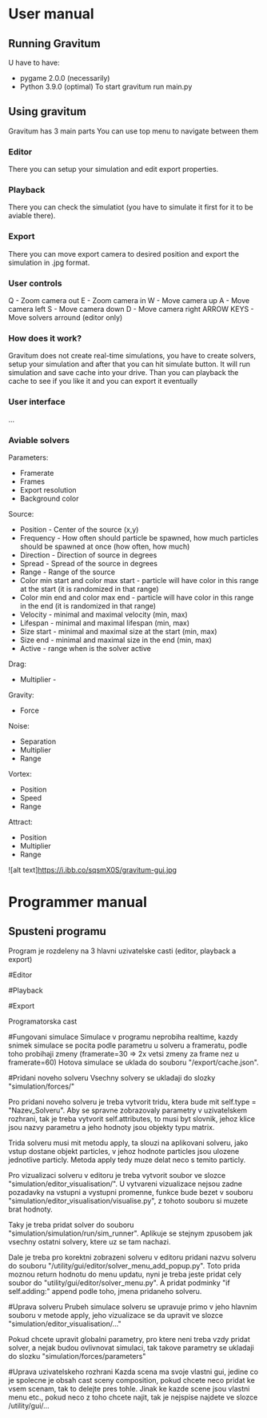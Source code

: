 # User manual
## Running Gravitum
U have to have:
- pygame 2.0.0 (necessarily)
- Python 3.9.0 (optimal)
To start gravitum run main.py

## Using gravitum
Gravitum has 3 main parts
You can use top menu to navigate between them
### Editor
There you can setup your simulation and edit export properties.

### Playback
There you can check the simulatiot (you have to simulate it first for it to be aviable there).

### Export
There you can move export camera to desired position and export the simulation in .jpg format.


### User controls
Q - Zoom camera out
E - Zoom camera in
W - Move camera up
A - Move camera left
S - Move camera down
D - Move camera right
ARROW KEYS - Move solvers arround (editor only)

### How does it work?
Gravitum does not create real-time simulations, you have to create solvers, setup your simulation and after that you can hit simulate button. It will run simulation and save cache into your drive. Than you can playback the cache to see if you like it and you can export it eventually

### User interface
...

### Aviable solvers
Parameters:
- Framerate
- Frames
- Export resolution
- Background color

Source:
- Position - Center of the source (x,y)
- Frequency - How often should particle be spawned, how much particles should be spawned at once (how often, how much)
- Direction - Direction of source in degrees
- Spread - Spread of the source in degrees
- Range - Range of the source
- Color min start and color max start - particle will have color in this range at the start (it is randomized in that range)
- Color min end and color max end - particle will have color in this range in the end (it is randomized in that range)
- Velocity - minimal and maximal velocity (min, max)
- Lifespan - minimal and maximal lifespan (min, max)
- Size start - minimal and maximal size at the start (min, max)
- Size end - minimal and maximal size in the end (min, max)
- Active - range when is the solver active

Drag:
- Multiplier - 

Gravity:
- Force

Noise:
- Separation
- Multiplier
- Range

Vortex:
- Position
- Speed
- Range

Attract:
- Position
- Multiplier
- Range

![alt text]https://i.ibb.co/sqsmX0S/gravitum-gui.jpg

# Programmer manual


## Spusteni programu

Program je rozdeleny na 3 hlavni uzivatelske casti (editor, playback a export)

#Editor

#Playback

#Export




Programatorska cast

#Fungovani simulace
Simulace v programu neprobiha realtime, kazdy snimek simulace se pocita podle parametru u solveru a frameratu, podle toho probihaji zmeny (framerate=30 => 2x vetsi zmeny za frame nez u framerate=60) Hotova simulace se uklada do souboru "/export/cache.json".

#Pridani noveho solveru
Vsechny solvery se ukladaji do slozky "simulation/forces/"

Pro pridani noveho solveru je treba vytvorit tridu, ktera bude mit self.type = "Nazev_Solveru". Aby se spravne zobrazovaly parametry v uzivatelskem rozhrani, tak je treba vytvorit self.attributes, to musi byt slovnik, jehoz klice jsou nazvy parametru a jeho hodnoty jsou objekty typu matrix.

Trida solveru musi mit metodu apply, ta slouzi na aplikovani solveru, jako vstup dostane objekt particles, v jehoz hodnote particles jsou ulozene jednotlive particly. Metoda apply tedy muze delat neco s temito particly.

Pro vizualizaci solveru v editoru je treba vytvorit soubor ve slozce "simulation/editor_visualisation/". U vytvareni vizualizace nejsou zadne pozadavky na vstupni a vystupni promenne, funkce bude bezet v souboru "simulation/editor_visualisation/visualise.py", z tohoto souboru si muzete brat hodnoty.

Taky je treba pridat solver do souboru "simulation/simulation/run/sim_runner". Aplikuje se stejnym zpusobem jak vsechny ostatni solvery, ktere uz se tam nachazi.

Dale je treba pro korektni zobrazeni solveru v editoru pridani nazvu solveru do souboru "/utility/gui/editor/solver_menu_add_popup.py". Toto prida moznou return hodnotu do menu updatu, nyni je treba jeste pridat cely soubor do "utility/gui/editor/solver_menu.py". A pridat podminky "if self.adding:" append podle toho, jmena pridaneho solveru.

#Uprava solveru
Prubeh simulace solveru se upravuje primo v jeho hlavnim souboru v metode apply, jeho vizualizace se da upravit ve slozce "simulation/editor_visualisation/..."

Pokud chcete upravit globalni parametry, pro ktere neni treba vzdy pridat solver, a nejak budou ovlivnovat simulaci, tak takove parametry se ukladaji do slozku "simulation/forces/parameters"

#Uprava uzivatelskeho rozhrani
Kazda scena ma svoje vlastni gui, jedine co je spolecne je obsah cast sceny composition, pokud chcete neco pridat ke vsem scenam, tak to delejte pres tohle.
Jinak ke kazde scene jsou vlastni menu etc., pokud neco z toho chcete najit, tak je nejspise najdete ve slozce /utility/gui/...

